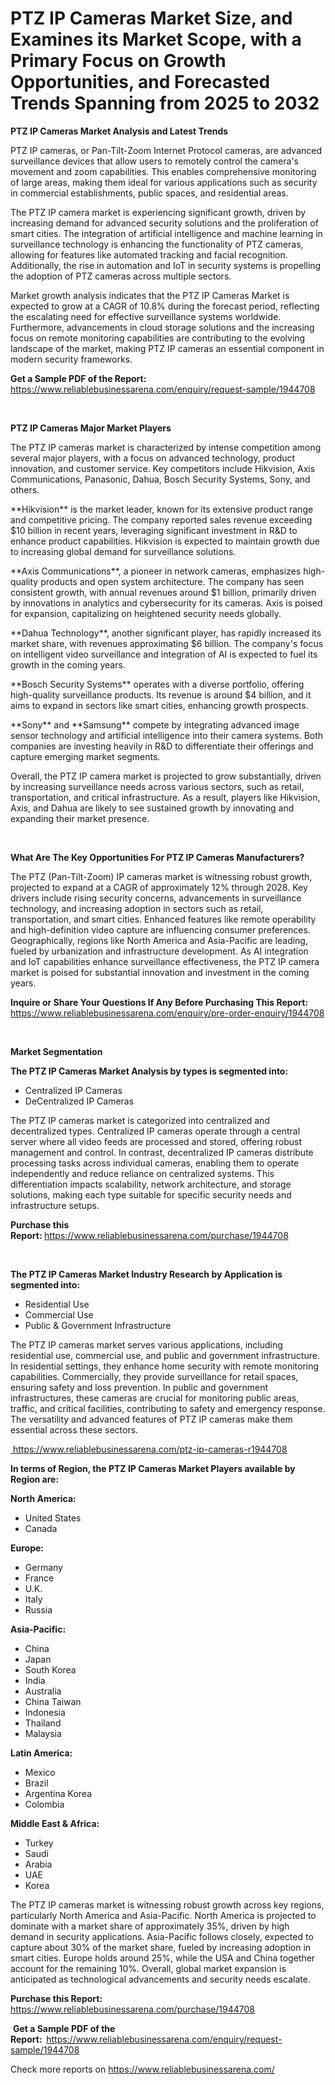 <p><h1>PTZ IP Cameras Market Size, and Examines its Market Scope, with a Primary Focus on Growth Opportunities, and Forecasted Trends Spanning from 2025 to 2032</h1></p><p><strong>PTZ IP Cameras Market Analysis and Latest Trends</strong></p>
<p><p>PTZ IP cameras, or Pan-Tilt-Zoom Internet Protocol cameras, are advanced surveillance devices that allow users to remotely control the camera's movement and zoom capabilities. This enables comprehensive monitoring of large areas, making them ideal for various applications such as security in commercial establishments, public spaces, and residential areas.</p><p>The PTZ IP camera market is experiencing significant growth, driven by increasing demand for advanced security solutions and the proliferation of smart cities. The integration of artificial intelligence and machine learning in surveillance technology is enhancing the functionality of PTZ cameras, allowing for features like automated tracking and facial recognition. Additionally, the rise in automation and IoT in security systems is propelling the adoption of PTZ cameras across multiple sectors.</p><p>Market growth analysis indicates that the PTZ IP Cameras Market is expected to grow at a CAGR of 10.8% during the forecast period, reflecting the escalating need for effective surveillance systems worldwide. Furthermore, advancements in cloud storage solutions and the increasing focus on remote monitoring capabilities are contributing to the evolving landscape of the market, making PTZ IP cameras an essential component in modern security frameworks.</p></p>
<p><strong>Get a Sample PDF of the Report:&nbsp;</strong> <a href="https://www.reliablebusinessarena.com/enquiry/request-sample/1944708?utm_campaign=2258&utm_medium=2&utm_source=Github&utm_content=ia&utm_term=18022025&utm_id=ptz-ip-cameras">https://www.reliablebusinessarena.com/enquiry/request-sample/1944708</a></p>
<p>&nbsp;</p>
<p><strong>PTZ IP Cameras Major Market Players</strong></p>
<p><p>The PTZ IP cameras market is characterized by intense competition among several major players, with a focus on advanced technology, product innovation, and customer service. Key competitors include Hikvision, Axis Communications, Panasonic, Dahua, Bosch Security Systems, Sony, and others.</p><p>**Hikvision** is the market leader, known for its extensive product range and competitive pricing. The company reported sales revenue exceeding $10 billion in recent years, leveraging significant investment in R&D to enhance product capabilities. Hikvision is expected to maintain growth due to increasing global demand for surveillance solutions.</p><p>**Axis Communications**, a pioneer in network cameras, emphasizes high-quality products and open system architecture. The company has seen consistent growth, with annual revenues around $1 billion, primarily driven by innovations in analytics and cybersecurity for its cameras. Axis is poised for expansion, capitalizing on heightened security needs globally.</p><p>**Dahua Technology**, another significant player, has rapidly increased its market share, with revenues approximating $6 billion. The company's focus on intelligent video surveillance and integration of AI is expected to fuel its growth in the coming years.</p><p>**Bosch Security Systems** operates with a diverse portfolio, offering high-quality surveillance products. Its revenue is around $4 billion, and it aims to expand in sectors like smart cities, enhancing growth prospects.</p><p>**Sony** and **Samsung** compete by integrating advanced image sensor technology and artificial intelligence into their camera systems. Both companies are investing heavily in R&D to differentiate their offerings and capture emerging market segments.</p><p>Overall, the PTZ IP camera market is projected to grow substantially, driven by increasing surveillance needs across various sectors, such as retail, transportation, and critical infrastructure. As a result, players like Hikvision, Axis, and Dahua are likely to see sustained growth by innovating and expanding their market presence.</p></p>
<p>&nbsp;</p>
<p><strong>What Are The Key Opportunities For PTZ IP Cameras Manufacturers?</strong></p>
<p><p>The PTZ (Pan-Tilt-Zoom) IP cameras market is witnessing robust growth, projected to expand at a CAGR of approximately 12% through 2028. Key drivers include rising security concerns, advancements in surveillance technology, and increasing adoption in sectors such as retail, transportation, and smart cities. Enhanced features like remote operability and high-definition video capture are influencing consumer preferences. Geographically, regions like North America and Asia-Pacific are leading, fueled by urbanization and infrastructure development. As AI integration and IoT capabilities enhance surveillance effectiveness, the PTZ IP camera market is poised for substantial innovation and investment in the coming years.</p></p>
<p><strong>Inquire or Share Your Questions If Any Before Purchasing This Report:</strong> <a href="https://www.reliablebusinessarena.com/enquiry/pre-order-enquiry/1944708?utm_campaign=2258&utm_medium=2&utm_source=Github&utm_content=ia&utm_term=18022025&utm_id=ptz-ip-cameras">https://www.reliablebusinessarena.com/enquiry/pre-order-enquiry/1944708</a></p>
<p>&nbsp;</p>
<p><strong>Market Segmentation</strong></p>
<p><strong>The PTZ IP Cameras Market Analysis by types is segmented into:</strong></p>
<p><ul><li>Centralized IP Cameras</li><li>DeCentralized IP Cameras</li></ul></p>
<p><p>The PTZ IP cameras market is categorized into centralized and decentralized types. Centralized IP cameras operate through a central server where all video feeds are processed and stored, offering robust management and control. In contrast, decentralized IP cameras distribute processing tasks across individual cameras, enabling them to operate independently and reduce reliance on centralized systems. This differentiation impacts scalability, network architecture, and storage solutions, making each type suitable for specific security needs and infrastructure setups.</p></p>
<p><strong>Purchase this Report:&nbsp;</strong><a href="https://www.reliablebusinessarena.com/purchase/1944708?utm_campaign=2258&utm_medium=2&utm_source=Github&utm_content=ia&utm_term=18022025&utm_id=ptz-ip-cameras">https://www.reliablebusinessarena.com/purchase/1944708</a></p>
<p>&nbsp;</p>
<p><strong>The PTZ IP Cameras Market Industry Research by Application is segmented into:</strong></p>
<p><ul><li>Residential Use</li><li>Commercial Use</li><li>Public & Government Infrastructure</li></ul></p>
<p><p>The PTZ IP cameras market serves various applications, including residential use, commercial use, and public and government infrastructure. In residential settings, they enhance home security with remote monitoring capabilities. Commercially, they provide surveillance for retail spaces, ensuring safety and loss prevention. In public and government infrastructures, these cameras are crucial for monitoring public areas, traffic, and critical facilities, contributing to safety and emergency response. The versatility and advanced features of PTZ IP cameras make them essential across these sectors.</p></p>
<p><a href="https://www.reliablebusinessarena.com/ptz-ip-cameras-r1944708?utm_campaign=2258&utm_medium=2&utm_source=Github&utm_content=ia&utm_term=18022025&utm_id=ptz-ip-cameras">&nbsp;https://www.reliablebusinessarena.com/ptz-ip-cameras-r1944708</a></p>
<p><strong>In terms of Region, the PTZ IP Cameras Market Players available by Region are:</strong></p>
<p>
    <p> <strong> North America: </strong>
        <ul>
            <li>United States</li>
            <li>Canada</li>
        </ul>
        </p> 
    <p> <strong> Europe: </strong>
        <ul>
            <li>Germany</li>
            <li>France</li>
            <li>U.K.</li>
            <li>Italy</li>
            <li>Russia</li>
        </ul>
        </p> 
    <p> <strong> Asia-Pacific: </strong>
        <ul>
            <li>China</li>
            <li>Japan</li>
            <li>South Korea</li>
            <li>India</li>
            <li>Australia</li>
            <li>China Taiwan</li>
            <li>Indonesia</li>
            <li>Thailand</li>
            <li>Malaysia</li>
        </ul>
        </p> 
    <p> <strong> Latin America: </strong>
        <ul>
            <li>Mexico</li>
            <li>Brazil</li>
            <li>Argentina Korea</li>
            <li>Colombia</li>
        </ul>
        </p> 
    <p> <strong> Middle East & Africa: </strong>
        <ul>
            <li>Turkey</li>
            <li>Saudi</li>
            <li>Arabia</li>
            <li>UAE</li>
            <li>Korea</li>
        </ul>
    </p>
    </p>
<p><p>The PTZ IP cameras market is witnessing robust growth across key regions, particularly North America and Asia-Pacific. North America is projected to dominate with a market share of approximately 35%, driven by high demand in security applications. Asia-Pacific follows closely, expected to capture about 30% of the market share, fueled by increasing adoption in smart cities. Europe holds around 25%, while the USA and China together account for the remaining 10%. Overall, global market expansion is anticipated as technological advancements and security needs escalate.</p></p>
<p><strong>Purchase this Report: </strong><a href="https://www.reliablebusinessarena.com/purchase/1944708?utm_campaign=2258&utm_medium=2&utm_source=Github&utm_content=ia&utm_term=18022025&utm_id=ptz-ip-cameras">https://www.reliablebusinessarena.com/purchase/1944708</a></p>
<p>&nbsp;<strong>Get a Sample PDF of the Report:&nbsp;&nbsp;</strong><a href="https://www.reliablebusinessarena.com/enquiry/request-sample/1944708?utm_campaign=2258&utm_medium=2&utm_source=Github&utm_content=ia&utm_term=18022025&utm_id=ptz-ip-cameras">https://www.reliablebusinessarena.com/enquiry/request-sample/1944708</a></p>
<p><strong></strong></p>
<p>Check more reports on <a href="https://www.reliablebusinessarena.com/?utm_campaign=2258&utm_medium=2&utm_source=Github&utm_content=ia&utm_term=18022025&utm_id=ptz-ip-cameras">https://www.reliablebusinessarena.com/</a></p>